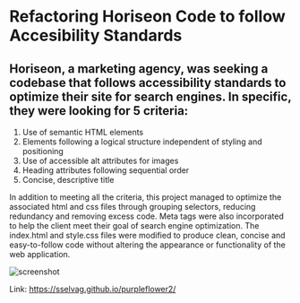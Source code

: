 # Refactoring Horiseon Code to follow Accesibility Standards
  
## Horiseon, a marketing agency, was seeking a codebase that follows accessibility standards to optimize their site for search engines. In specific, they were looking for 5 criteria: 
  1. Use of semantic HTML elements
  2. Elements following a logical structure independent of styling and positioning
  3. Use of accessible alt attributes for images
  4. Heading attributes following sequential order
  5. Concise, descriptive title 

In addition to meeting all the criteria, this project managed to optimize the associated html and css files through grouping selectors, reducing redundancy and removing excess code. Meta tags were also incorporated to help the client meet their goal of search engine optimization. The index.html and style.css files were modified to produce clean, concise and easy-to-follow code without altering the appearance or functionality of the web application. 

  ![screenshot](https://user-images.githubusercontent.com/64749332/168200803-ed3e7651-1fa6-4eb8-92ef-357f20b98db8.png)
  
 Link: https://sselvag.github.io/purpleflower2/
